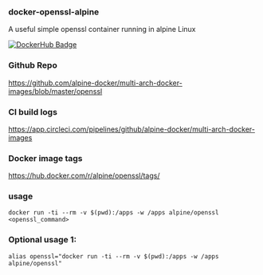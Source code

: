 ### docker-openssl-alpine

A useful simple openssl container running in alpine Linux

[![DockerHub Badge](http://dockeri.co/image/alpine/openssl)](https://hub.docker.com/r/alpine/openssl/)

### Github Repo

https://github.com/alpine-docker/multi-arch-docker-images/blob/master/openssl

### CI build logs

https://app.circleci.com/pipelines/github/alpine-docker/multi-arch-docker-images

### Docker image tags

https://hub.docker.com/r/alpine/openssl/tags/

### usage

    docker run -ti --rm -v $(pwd):/apps -w /apps alpine/openssl <openssl_command>

### Optional usage 1:

    alias openssl="docker run -ti --rm -v $(pwd):/apps -w /apps alpine/openssl"
